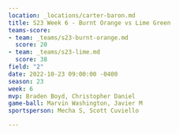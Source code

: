 ```yaml
---
location: _locations/carter-baron.md
title: S23 Week 6 - Burnt Orange vs Lime Green
teams-score:
- team: _teams/s23-burnt-orange.md
  score: 20
- team: _teams/s23-lime.md
  score: 38
field: "2"
date: 2022-10-23 09:00:00 -0400
season: 23
week: 6
mvp: Braden Boyd, Christopher Daniel
game-ball: Marvin Washington, Javier M
sportsperson: Mecha S, Scott Cuviello

---
```

